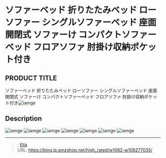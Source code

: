 # ソファーベッド 折りたたみベッド ローソファー シングルソファーベッド 座面開閉式 ソファーけ コンパクトソファーベッド  フロアソファ 肘掛け収納ポケット付き


## PRODUCT TITLE 

ソファーベッド 折りたたみベッド ローソファー シングルソファーベッド 座面開閉式 ソファーけ コンパクトソファーベッド  フロアソファ 肘掛け収納ポケット付き![iamge](https://b2bfiles1.gigab2b.cn/image/wkseller/10588/20230207_5eb3ef1de826c04762deee6395ad4982.jpg)

## Description











![iamge](https://b2bfiles1.gigab2b.cn/image/wkseller/10588/20230207_1b585d02e92d9a7d73e0ef0a42fca800.jpg)
![iamge](https://b2bfiles1.gigab2b.cn/image/wkseller/10588/20230207_fc470eceabed17a60c1a3db5a63c0724.jpg)
![iamge](https://b2bfiles1.gigab2b.cn/image/wkseller/10588/20230207_551ec85259317c5a68541e72d1524891.jpg)
![iamge](https://b2bfiles1.gigab2b.cn/image/wkseller/10588/20230207_1d9e57511634ee53edc3d3b4750c782b.jpg)
![iamge](https://b2bfiles1.gigab2b.cn/image/wkseller/10588/20230207_5e4eaade07d13a2c541898ef096785a2.jpg)
![iamge](https://b2bfiles1.gigab2b.cn/image/wkseller/10588/20230208_194073c7b4edb191a3426d8777d2632c.png)
![iamge](nan)


---

> : [Ella](https://blog.jp.amzshop.net/)  
> URL: https://blog.jp.amzshop.net/high_rated/w1082-w108277035/  

